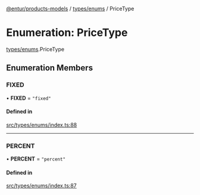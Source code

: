 [@entur/products-models](../README.md) / [types/enums](../modules/types_enums.md) / PriceType

# Enumeration: PriceType

[types/enums](../modules/types_enums.md).PriceType

## Enumeration Members

### FIXED

• **FIXED** = ``"fixed"``

#### Defined in

[src/types/enums/index.ts:88](https://github.com/entur/products-models/blob/main/src/types/enums/index.ts#L88)

___

### PERCENT

• **PERCENT** = ``"percent"``

#### Defined in

[src/types/enums/index.ts:87](https://github.com/entur/products-models/blob/main/src/types/enums/index.ts#L87)
